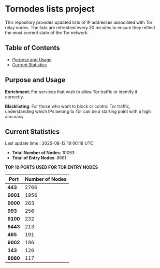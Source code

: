 # Tornodes lists project

This repository provides updated lists of IP addresses associated with Tor relay nodes. The lists are refreshed every 30 minutes to ensure they reflect the most current state of the Tor network.

## Table of Contents

- [Purpose and Usage](#purpose-and-usage)
- [Current Statistics](#current-statistics)


## Purpose and Usage

**Enrichment**: For services that wish to allow Tor traffic or identify it correctly.

**Blacklisting**: For those who want to block or control Tor traffic, understanding which IPs belong to Tor can be a starting point with a high accuracy.

## Current Statistics

Last update time : 2025-08-12 19:00:18 UTC

- **Total Number of Nodes**: 10063
- **Total of Entry Nodes**: 8661

**TOP 10 PORTS USED FOR TOR ENTRY NODES**

| **Port** | **Number of Nodes** |
|------|-----------------|
| **443**   | 2766  |
| **9001**   | 1956  |
| **9000**   | 283  |
| **993**   | 256  |
| **9100**   | 232  |
| **8443**   | 213  |
| **465**   | 191  |
| **9002**   | 186  |
| **143**   | 126  |
| **8080**   | 117  |

